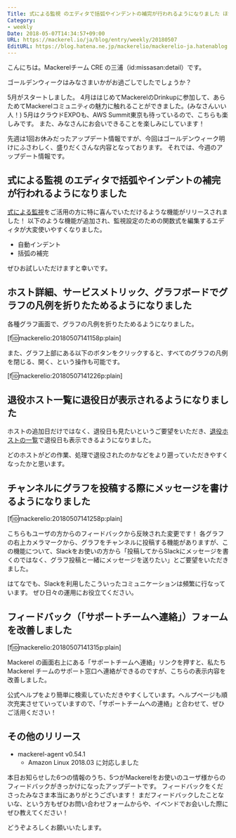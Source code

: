```yaml
---
Title: 式による監視 のエディタで括弧やインデントの補完が行われるようになりました ほか
Category:
- weekly
Date: 2018-05-07T14:34:57+09:00
URL: https://mackerel.io/ja/blog/entry/weekly/20180507
EditURL: https://blog.hatena.ne.jp/mackerelio/mackerelio-ja.hatenablog.mackerel.io/atom/entry/17391345971640848462
---
```


こんにちは。Mackerelチーム CRE の三浦（id:missasan:detail）です。

ゴールデンウィークはみなさまいかがお過ごしでしたでしょうか？

5月がスタートしました。
4月ははじめてMackerelのDrinkupに参加して、あらためてMackerelコミュニティの魅力に触れることができました。(みなさんいい人！)
5月はクラウドEXPOも、AWS Summit東京も待っているので、こちらも楽しみです。
また、みなさんにお会いできることを楽しみにしています！

先週は1回お休みだったアップデート情報ですが、今回はゴールデンウィーク明けにふさわしく、盛りだくさんな内容となっております。
それでは、今週のアップデート情報です。


## 式による監視 のエディタで括弧やインデントの補完が行われるようになりました

[式による監視](https://mackerel.io/ja/docs/entry/expression-monitoring)をご活用の方に特に喜んでいただけるような機能がリリースされました！
以下のような機能が追加され、監視設定のための関数式を編集するエディタが大変使いやすくなりました。

- 自動インデント
- 括弧の補完


ぜひお試しいただけますと幸いです。


## ホスト詳細、サービスメトリック、グラフボードでグラフの凡例を折りたためるようになりました

各種グラフ画面で、グラフの凡例を折りたためるようになりました。

[f:id:mackerelio:20180507141158p:plain]

また、グラフ上部にある以下のボタンをクリックすると、すべてのグラフの凡例を閉じる、開く、という操作も可能です。

[f:id:mackerelio:20180507141226p:plain]


## 退役ホスト一覧に退役日が表示されるようになりました

ホストの追加日だけではなく、退役日も見たいというご要望をいただき、[退役ホストの一覧](https://mackerel.io/my/retired-hosts)で退役日も表示できるようになりました。


どのホストがどの作業、処理で退役されたのかなどをより遡っていただきやすくなったかと思います。


## チャンネルにグラフを投稿する際にメッセージを書けるようになりました

[f:id:mackerelio:20180507141258p:plain]

こちらもユーザの方からのフィードバックから反映された変更です！
各グラフの右上カメラマークから、グラフをチャンネルに投稿する機能がありますが、この機能について、Slackをお使いの方から「投稿してからSlackにメッセージを書くのではなく、グラフ投稿と一緒にメッセージを送りたい」とご要望をいただきました。


はてなでも、Slackを利用したこういったコミュニケーションは頻繁に行なっています。
ぜひ日々の運用にお役立てください。


## フィードバック（「サポートチームへ連絡」）フォームを改善しました

[f:id:mackerelio:20180507141315p:plain]

Mackerel の画面右上にある「サポートチームへ連絡」リンクを押すと、私たち Mackerel チームのサポート窓口へ連絡ができるのですが、こちらの表示内容を改善しました。


公式ヘルプをより簡単に検索していただきやすくしています。ヘルプページも順次充実させていっていますので、「サポートチームへの連絡」と合わせて、ぜひご活用ください！


## その他のリリース

- mackerel-agent v0.54.1
    - Amazon Linux 2018.03 に対応しました


本日お知らせした6つの情報のうち、5つがMackerelをお使いのユーザ様からのフィードバックがきっかけになったアップデートです。
フィードバックをくださったみなさま本当にありがとうございます！
まだフィードバックしたことないな、という方もぜひお問い合わせフォームからや、イベンドでお会いした際にぜひ教えてください！

どうぞよろしくお願いいたします。
